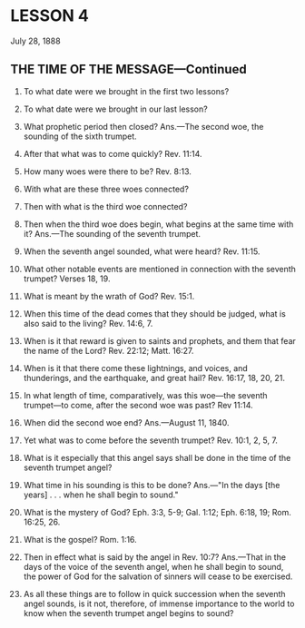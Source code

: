 # LESSON 4
July 28, 1888

## THE TIME OF THE MESSAGE—Continued

1. To what date were we brought in the first two lessons?

2. To what date were we brought in our last lesson?

3. What prophetic period then closed? Ans.—The second woe, the sounding of the sixth trumpet.

4. After that what was to come quickly? Rev. 11:14.

5. How many woes were there to be? Rev. 8:13.

6. With what are these three woes connected?

7. Then with what is the third woe connected?

8. Then when the third woe does begin, what begins at the same time with it? Ans.—The sounding of the seventh trumpet.

9. When the seventh angel sounded, what were heard? Rev. 11:15.

10. What other notable events are mentioned in connection with the seventh trumpet? Verses 18, 19.

11. What is meant by the wrath of God? Rev. 15:1.

12. When this time of the dead comes that they should be judged, what is also said to the living? Rev. 14:6, 7.

13. When is it that reward is given to saints and prophets, and them that fear the name of the Lord? Rev. 22:12; Matt. 16:27.

14. When is it that there come these lightnings, and voices, and thunderings, and the earthquake, and great hail? Rev. 16:17, 18, 20, 21.

15. In what length of time, comparatively, was this woe—the seventh trumpet—to come, after the second woe was past? Rev 11:14.

16. When did the second woe end? Ans.—August 11, 1840.

17. Yet what was to come before the seventh trumpet? Rev. 10:1, 2, 5, 7.

18. What is it especially that this angel says shall be done in the time of the seventh trumpet angel?

19. What time in his sounding is this to be done? Ans.—"In the days [the years] . . . when he shall begin to sound."

20. What is the mystery of God? Eph. 3:3, 5-9; Gal. 1:12; Eph. 6:18, 19; Rom. 16:25, 26.

21. What is the gospel? Rom. 1:16.

22. Then in effect what is said by the angel in Rev. 10:7? Ans.—That in the days of the voice of the seventh angel, when he shall begin to sound, the power of God for the salvation of sinners will cease to be exercised.

23. As all these things are to follow in quick succession when the seventh angel sounds, is it not, therefore, of immense importance to the world to know when the seventh trumpet angel begins to sound?
